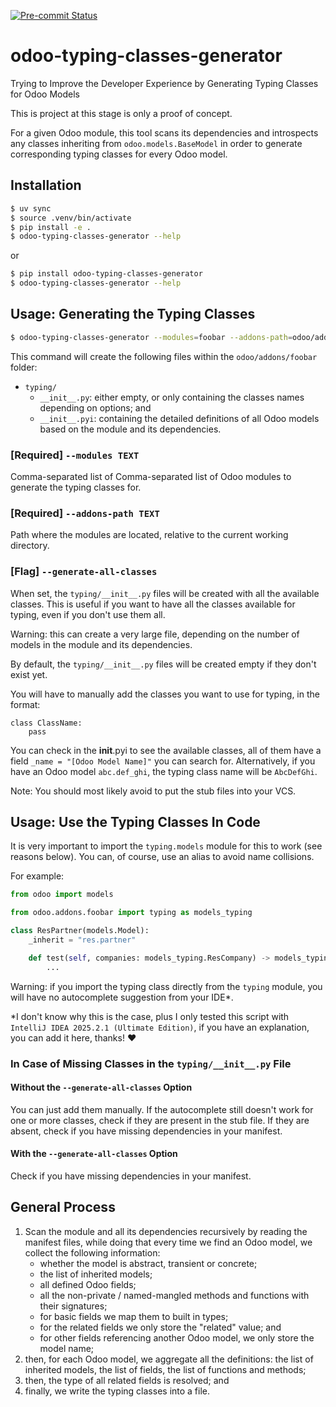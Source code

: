 [![Pre-commit Status](https://github.com/alexandregaldeano/odoo-typing-classes-generator/actions/workflows/pre-commit.yml/badge.svg?branch=main)](https://github.com/alexandregaldeano/odoo-typing-classes-generator/actions/workflows/pre-commit.yml?query=branch%3Amain)

# odoo-typing-classes-generator

Trying to Improve the Developer Experience
by Generating Typing Classes for Odoo Models

This is project at this stage is only a proof of concept.

For a given Odoo module, this tool scans its dependencies and introspects any classes inheriting from
`odoo.models.BaseModel` in order to generate corresponding typing classes for every Odoo model.

## Installation

```bash
$ uv sync
$ source .venv/bin/activate
$ pip install -e .
$ odoo-typing-classes-generator --help
```

or

```bash
$ pip install odoo-typing-classes-generator
$ odoo-typing-classes-generator --help
```

## Usage: Generating the Typing Classes

```bash
$ odoo-typing-classes-generator --modules=foobar --addons-path=odoo/addons
```

This command will create the following files within the `odoo/addons/foobar` folder:

- `typing/`
  - `__init__.py`: either empty, or only containing the classes names depending on options; and
  - `__init__.pyi`: containing the detailed definitions of all Odoo models based on the module and its dependencies.

### [Required] `--modules TEXT`

Comma-separated list of Comma-separated list of Odoo modules to generate the typing classes for.

### [Required] `--addons-path TEXT`

Path where the modules are located, relative to the
current working directory.

### [Flag] `--generate-all-classes`

When set, the `typing/__init__.py` files will be created with all the available classes.
This is useful if you want to have all the classes available for typing, even if you don't use them all.

Warning: this can create a very large file, depending on the number of models in the module and its dependencies.

By default, the `typing/__init__.py` files will be created empty if they don't exist yet.

You will have to manually add the classes you want to use for typing, in the format:

```
class ClassName:
    pass
```

You can check in the **init**.pyi to see the available classes, all of them have a field `_name = "[Odoo Model Name]"`
you can search for.
Alternatively, if you have an Odoo model `abc.def_ghi`, the typing class name will be `AbcDefGhi`.

Note: You should most likely avoid to put the stub files into your VCS.

## Usage: Use the Typing Classes In Code

It is very important to import the `typing.models` module for this to work (see reasons below).
You can, of course, use an alias to avoid name collisions.

For example:

```python
from odoo import models

from odoo.addons.foobar import typing as models_typing

class ResPartner(models.Model):
    _inherit = "res.partner"

    def test(self, companies: models_typing.ResCompany) -> models_typing.ResUsers:
        ...
```

Warning: if you import the typing class directly from the `typing` module,
you will have no autocomplete suggestion from your IDE\*.

\*I don't know why this is the case, plus I only tested this script with `IntelliJ IDEA 2025.2.1 (Ultimate Edition)`,
if you have an explanation, you can add it here, thanks! ❤️

### In Case of Missing Classes in the `typing/__init__.py` File

#### Without the `--generate-all-classes` Option

You can just add them manually.
If the autocomplete still doesn't work for one or more classes,
check if they are present in the stub file.
If they are absent, check if you have missing dependencies in your manifest.

#### With the `--generate-all-classes` Option

Check if you have missing dependencies in your manifest.

## General Process

1. Scan the module and all its dependencies recursively by reading the manifest files, while doing that every time
   we find an Odoo model, we collect the following information:
   - whether the model is abstract, transient or concrete;
   - the list of inherited models;
   - all defined Odoo fields;
   - all the non-private / named-mangled methods and functions with their signatures;
   - for basic fields we map them to built in types;
   - for the related fields we only store the "related" value; and
   - for other fields referencing another Odoo model, we only store the model name;
2. then, for each Odoo model, we aggregate all the definitions: the list of inherited models, the list of fields,
   the list of functions and methods;
3. then, the type of all related fields is resolved; and
4. finally, we write the typing classes into a file.
